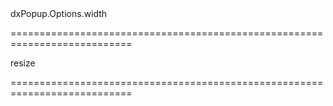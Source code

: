 <!--id-->dxPopup.Options.width<!--/id-->
===========================================================================
<!--firedEvents-->resize<!--/firedEvents-->
===========================================================================

